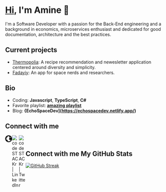 # [Hi](https://amineaml.netlify.app/hi), I'm Amine :wave:
I'm a Software Developer with a passion for the Back-End engineering and a background in economics, microservices enthusiast and dedicated for good documentation, architecture and the best practices<!--, more on my website at [amineamellouk.com](amineamellouk.com)-->.

## Current projects
- [Thermopolia](https://github.com/AmineAML/thermopolia-api): A recipe recommendation and newesletter application centered around diversity and simplicity.
- [Fadayiy](https://github.com/AmineAML/fadayiy-api): An app for space nerds and researchers.

## Bio
- Coding: **Javascript**, **TypeScript**, **C#**
- Favorite playlist: **[amazing playlist](https://www.youtube.com/playlist?list=PLrMI_cg4oki8WJW7HQwl_oqRfMTHMht4f)**
- Blog: **{EchoSpaceDev](https://echospacedev.netlify.app/)**

## Connect with me
[<img align="left" alt="amineaml.netlify.app" width="22px" src="https://raw.githubusercontent.com/iconic/open-iconic/master/svg/globe.svg" />][website]
[<img align="left" alt="codeSTACKr | LinkedIn" width="22px" src="https://cdn.jsdelivr.net/npm/simple-icons@v3/icons/linkedin.svg" />][linkedin]
[<img align="left" alt="codeSTACKr | Twitter" width="22px" src="https://cdn.jsdelivr.net/npm/simple-icons@v3/icons/twitter.svg" />][twitter]


[website]: https://amineaml.netlify.app
[linkedin]: https://linkedin.com/in/amine-amellouk
[twitter]: https://twitter.com/aml_amine

<br>

## Connect with me My GitHub Stats
[![GitHub Streak](https://streak-stats.demolab.com/?user=AmineAML&theme=dark)](https://git.io/streak-stats)

<!--
**AmineAML/AmineAML** is a ✨ _special_ ✨ repository because its `README.md` (this file) appears on your GitHub profile.

Here are some ideas to get you started:

- 🔭 I’m currently working on ...
- 🌱 I’m currently learning ...
- 👯 I’m looking to collaborate on ...
- 🤔 I’m looking for help with ...
- 💬 Ask me about ...
- 📫 How to reach me: ...
- 😄 Pronouns: ...
- ⚡ Fun fact: ...
-->
